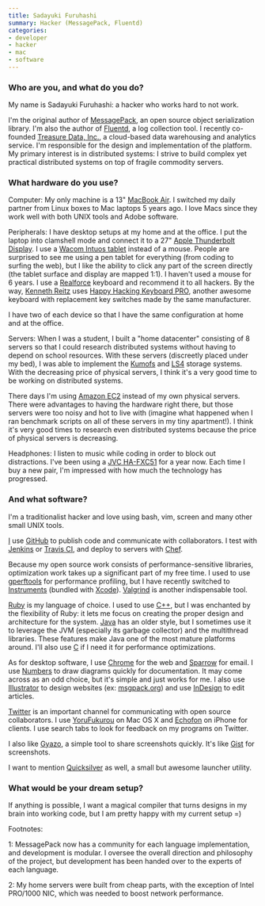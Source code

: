 ```yaml
---
title: Sadayuki Furuhashi
summary: Hacker (MessagePack, Fluentd)
categories:
- developer
- hacker
- mac
- software
---
```


### Who are you, and what do you do?

My name is Sadayuki Furuhashi: a hacker who works hard to not work. 

I'm the original author of [MessagePack][], an open source object serialization library. I'm also the author of [Fluentd][], a log collection tool. I recently co-founded [Treasure Data, Inc.](http://treasure-data.com/ "Treasure Data's website."), a cloud-based data warehousing and analytics service. I'm responsible for the design and implementation of the platform. My primary interest is in distributed systems: I strive to build complex yet practical distributed systems on top of fragile commodity servers.

### What hardware do you use?

Computer: My only machine is a 13" [MacBook Air][macbook-air]. I switched my daily partner from Linux boxes to Mac laptops 5 years ago. I love Macs since they work well with both UNIX tools and Adobe software.

Peripherals: I have desktop setups at my home and at the office. I put the laptop into clamshell mode and connect it to a 27" [Apple Thunderbolt Display][thunderbolt-display]. I use a [Wacom Intuos tablet][intuos] instead of a mouse. People are surprised to see me using a pen tablet for everything (from coding to surfing the web), but I like the ability to click any part of the screen directly (the tablet surface and display are mapped 1:1). I haven't used a mouse for 6 years. I use a [Realforce][realforce-103u] keyboard and recommend it to all hackers. By the way, [Kenneth Reitz](http://kenneth.reitz.usesthis.com/ "Kenneth's interview.") uses [Happy Hacking Keyboard PRO][happy-hacking-keyboard], another awesome keyboard with replacement key switches made by the same manufacturer.

I have two of each device so that I have the same configuration at home and at the office. 

Servers: When I was a student, I built a "home datacenter" consisting of 8 servers so that I could research distributed systems without having to depend on school resources. With these servers (discreetly placed under my bed), I was able to implement the [Kumofs][] and [LS4][] storage systems. With the decreasing price of physical servers, I think it's a very good time to be working on distributed systems. 

There days I'm using [Amazon EC2][ec2] instead of my own physical servers. There were advantages to having the hardware right there, but those servers were too noisy and hot to live with (imagine what happened when I ran benchmark scripts on all of these servers in my tiny apartment!). I think it's very good times to research even distributed systems because the price of physical servers is decreasing.

Headphones: I listen to music while coding in order to block out distractions. I've been using a [JVC HA-FXC51][ha-fxc51] for a year now. Each time I buy a new pair, I'm impressed with how much the technology has progressed. 

### And what software?

I'm a traditionalist hacker and love using bash, vim, screen and many other small UNIX tools.

[I](https://github.com/frsyuki "Sadayuki's Github account.") use [GitHub][] to publish code and communicate with collaborators. I test with [Jenkins][] or [Travis CI][travis], and deploy to servers with [Chef][].

Because my open source work consists of performance-sensitive libraries, optimization work takes up a significant part of my free time. I used to use [gperftools][] for performance profiling, but I have recently switched to [Instruments][] (bundled with [Xcode][]). [Valgrind][] is another  indispensable tool.

[Ruby][] is my language of choice. I used to use [C++][c-plusplus], but I was enchanted by the flexibility of Ruby: it lets me focus on creating the proper design and architecture for the system. [Java][] has an older style, but I sometimes use it to leverage the JVM (especially its garbage collector) and the multithread libraries. These features make Java one of the most mature platforms around. I'll also use [C][] if I need it for performance optimizations.

As for desktop software, I use [Chrome][] for the web and [Sparrow][] for email. I use [Numbers][] to draw diagrams quickly for documentation. It may come across as an odd choice, but it's simple and just works for me. I also use [Illustrator][] to design websites (ex: [msgpack.org](http://msgpack.org/ "The MessagePack site.")) and use [InDesign][] to edit articles.

[Twitter](https://twitter.com/frsyuki "Sadayuki on Twitter.") is an important channel for communicating with open source collaborators. I use [YoruFukurou][] on Mac OS X and [Echofon][echofon-ios] on iPhone for clients. I use search tabs to look for feedback on my programs on Twitter.

I also like [Gyazo][], a simple tool to share screenshots quickly. It's like [Gist][] for screenshots.

I want to mention [Quicksilver][] as well, a small but awesome launcher utility.

### What would be your dream setup?

If anything is possible, I want a magical compiler that turns designs in my brain into working code, but I am pretty happy with my current setup =)

Footnotes:

1: MessagePack now has a community for each language implementation, and development is modular. I oversee the overall direction and philosophy of the project, but development has been handed over to the experts of each language.

2: My home servers were built from cheap parts, with the exception of Intel PRO/1000 NIC, which was needed to boost network performance.

[ha-fxc51]: https://www.amazon.com/JVC-HA-FXC51-B-Micro-High-Definition-Headphone/dp/B003P19YL2 "In-ear headphones."
[happy-hacking-keyboard]: https://en.wikipedia.org/wiki/Happy_Hacking_Keyboard "A computer keyboard."
[intuos]: https://www.wacom.com/en-us/products/pen-tablets/intuos "A pen tablet."
[macbook-air]: https://www.apple.com/macbook-air/ "A very thin laptop."
[realforce-103u]: http://elitekeyboards.com/products.php?sub=topre_keyboards,realforce&pid=rf_se0200 "A capacitive keyboard."
[thunderbolt-display]: https://www.apple.com/displays/ "A Thunderbolt-powered monitor."
[c-plusplus]: https://en.wikipedia.org/wiki/C%2B%2B "A compiled programming language."
[c]: https://en.wikipedia.org/wiki/C_(programming_language) "A compiled programming language."
[chef]: https://www.chef.io/chef/ "Configuration management software."
[chrome]: https://www.google.com/intl/en/chrome/browser/ "A WebKit-based browser, where each tab runs in its own thread."
[ec2]: https://aws.amazon.com/ec2/ "A web service for virtualised processing."
[echofon-ios]: https://itunes.apple.com/us/app/echofon-for-twitter/id286756410 "A Twitter client for iOS."
[fluentd]: http://www.fluentd.org "A log collector."
[gist]: https://gist.github.com/ "A version controlled code snippets service."
[github]: https://github.com/ "A Git code repository service."
[gperftools]: https://github.com/gperftools/gperftools "A set of performance tools for C++ developers."
[gyazo]: https://gyazo.com/ "A screenshot capturing and sharing tool for the Mac."
[illustrator]: https://www.adobe.com/products/illustrator.html "A vector graphics editor."
[indesign]: https://www.adobe.com/products/indesign.html "A desktop/web publishing application."
[instruments]: https://en.wikipedia.org/wiki/Instruments_(application) "A Mac developer tool for analysing an application's performance."
[java]: https://www.java.com/en/ "A cross-platform compiled programming language."
[jenkins]: https://jenkins-ci.org/ "A continuous integration server."
[kumofs]: http://kumofs.sourceforge.net "A distributed key/value storage system."
[ls4]: http://ls4.sourceforge.net/ "A distributed storage system."
[messagepack]: https://msgpack.org/ "A binary serialisation format, similar to JSON."
[numbers]: https://www.apple.com/numbers/ "A spreadsheet application for the Mac."
[quicksilver]: https://qsapp.com/ "A data manipulator and launcher for the Mac."
[ruby]: https://www.ruby-lang.org/en/ "An interpreted scripting language."
[sparrow]: http://www.gmail.com/intl/en/mail/help/sparrow.html "A mail client for the Mac with a funky UI."
[travis]: https://travis-ci.org/ "A hosted continuous integration service."
[valgrind]: http://valgrind.org/ "An instrumentation and analysis tool for developers."
[xcode]: https://en.wikipedia.org/wiki/Xcode "An IDE for Mac developers."
[yorufukurou]: https://sites.google.com/site/yorufukurou/ "A Twitter client for the Mac."
